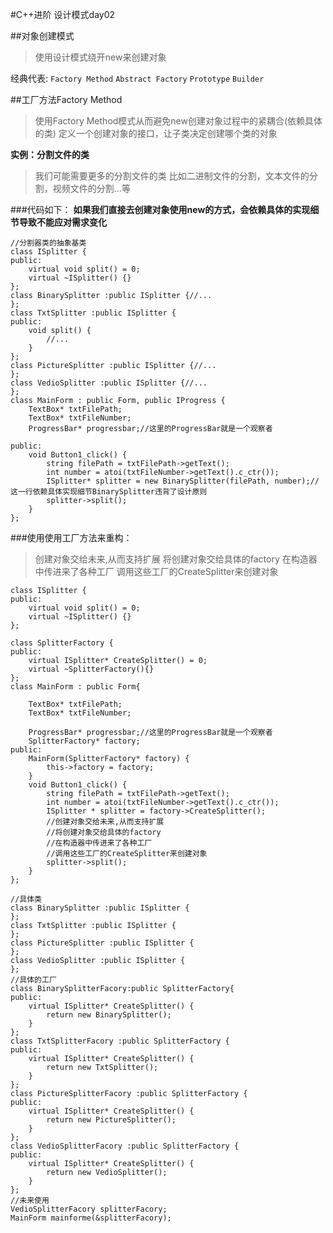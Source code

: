 #C++进阶 设计模式day02

##对象创建模式
> 使用设计模式绕开new来创建对象

经典代表:
`Factory Method`
`Abstract Factory`
`Prototype`
`Builder`

##工厂方法Factory Method

> 使用Factory Method模式从而避免new创建对象过程中的紧耦合(依赖具体的类)
> 定义一个创建对象的接口，让子类决定创建哪个类的对象

**实例：分割文件的类**
> 我们可能需要更多的分割文件的类
> 比如二进制文件的分割，文本文件的分割，视频文件的分割...等

###代码如下：
**如果我们直接去创建对象使用new的方式，会依赖具体的实现细节导致不能应对需求变化**
```
//分割器类的抽象基类
class ISplitter {
public:
	virtual void split() = 0;
	virtual ~ISplitter() {}
};
class BinarySplitter :public ISplitter {//...
};
class TxtSplitter :public ISplitter {
public:
	void split() {
		//...
	}
};
class PictureSplitter :public ISplitter {//...
};
class VedioSplitter :public ISplitter {//...
};
class MainForm : public Form, public IProgress {
	TextBox* txtFilePath;
	TextBox* txtFileNumber;
	ProgressBar* progressbar;//这里的ProgressBar就是一个观察者
	
public:
	void Button1_click() {
		string filePath = txtFilePath->getText();
		int number = atoi(txtFileNumber->getText().c_ctr());
		ISplitter* splitter = new BinarySplitter(filePath, number);//这一行依赖具体实现细节BinarySplitter违背了设计原则
		splitter->split();
	}
};
```

###使用使用工厂方法来重构：

> 创建对象交给未来,从而支持扩展
> 将创建对象交给具体的factory
> 在构造器中传进来了各种工厂
> 调用这些工厂的CreateSplitter来创建对象


```
class ISplitter {
public:
	virtual void split() = 0;
	virtual ~ISplitter() {}
};

class SplitterFactory {
public:
	virtual ISplitter* CreateSplitter() = 0;
	virtual ~SplitterFactory(){}
};
class MainForm : public Form{

	TextBox* txtFilePath;
	TextBox* txtFileNumber;

	ProgressBar* progressbar;//这里的ProgressBar就是一个观察者
	SplitterFactory* factory;
public:
	MainForm(SplitterFactory* factory) {
		this->factory = factory;
	}
	void Button1_click() {
		string filePath = txtFilePath->getText();
		int number = atoi(txtFileNumber->getText().c_ctr());
		ISplitter * splitter = factory->CreateSplitter();
		//创建对象交给未来,从而支持扩展
		//将创建对象交给具体的factory
		//在构造器中传进来了各种工厂
		//调用这些工厂的CreateSplitter来创建对象
		splitter->split();
	}
};

//具体类
class BinarySplitter :public ISplitter {
};
class TxtSplitter :public ISplitter {
};
class PictureSplitter :public ISplitter {
};
class VedioSplitter :public ISplitter {
};
//具体的工厂
class BinarySplitterFacory:public SplitterFactory{
public:
	virtual ISplitter* CreateSplitter() {
		return new BinarySplitter();
	}
};
class TxtSplitterFacory :public SplitterFactory {
public:
	virtual ISplitter* CreateSplitter() {
		return new TxtSplitter();
	}
};
class PictureSplitterFacory :public SplitterFactory {
public:
	virtual ISplitter* CreateSplitter() {
		return new PictureSplitter();
	}
};
class VedioSplitterFacory :public SplitterFactory {
public:
	virtual ISplitter* CreateSplitter() {
		return new VedioSplitter();
	}
};
//未来使用
VedioSplitterFacory splitterFacory;
MainForm mainforme(&splitterFacory);
```


